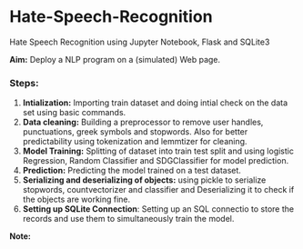 # Hate-Speech-Recognition
Hate Speech Recognition using Jupyter Notebook, Flask and SQLite3

**Aim:** Deploy a NLP program on a (simulated) Web page.

### Steps: 
1. **Intialization:** Importing train dataset and doing intial check on the data set using basic commands.
2. **Data cleaning:** Building a preprocessor to remove user handles, punctuations, greek symbols and stopwords. Also for better predictability using tokenization and lemmtizer for cleaning. 
3. **Model Training:** Splitting of dataset into train test split and using logistic Regression, Random Classifier and SDGClassifier for model prediction.
4. **Prediction:** Predicting the model trained on a test dataset.
5. **Serializing and deserializing of objects:** using pickle to serialize stopwords, countvectorizer and classifier and Deserializing it to check if the objects are working fine.
6. **Setting up SQLite Connection**: Setting up an SQL connectio to store the records and use them to simultaneously train the model.


**Note:** 
